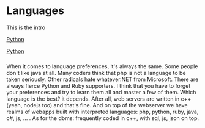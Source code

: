 # Languages
This is the intro

[Python](##Python)

[Python](#python)

###
When it comes to language preferences, it's always the same. Some people don't like java at all. Many coders think that php is not a language to be taken seriously. Other radicals hate whatever.NET from Microsoft. There are always fierce Python and Ruby supporters. I think that you have to forget your preferences and try to learn them all and master a few of them. Which language is the best? it depends. After all, web servers are written in c++ (yeah, nodejs too) and that's fine. And on top of the webserver we have realms of webapps built with interpreted languages: php, python, ruby, java, c#, js, ... . As for the dbms: frequently coded in c++, with sql, js, json on top.
